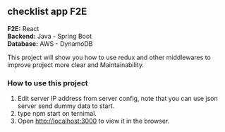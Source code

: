## checklist app F2E 

**F2E:** React  
**Backend:** Java - Spring Boot  
**Database:** AWS - DynamoDB  
 
This project will show you how to use redux and other middlewares to improve project more clear and Maintainability.

### How to use this project 
1. Edit server IP address from server config, note that you can use json server send dummy data to start. 
2. type npm start on ternimal.
3. Open [http://localhost:3000](http://localhost:3000) to view it in the browser.

